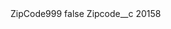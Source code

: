 <?xml version="1.0" encoding="UTF-8"?>
<CustomMetadata xmlns="http://soap.sforce.com/2006/04/metadata" xmlns:xsi="http://www.w3.org/2001/XMLSchema-instance" xmlns:xsd="http://www.w3.org/2001/XMLSchema">
    <label>ZipCode999</label>
    <protected>false</protected>
    <values>
        <field>Zipcode__c</field>
        <value xsi:type="xsd:string">20158</value>
    </values>
</CustomMetadata>
